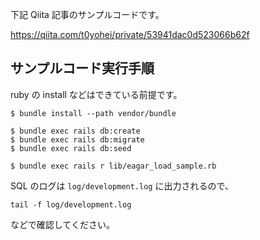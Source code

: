 下記 Qiita 記事のサンプルコードです。

https://qiita.com/t0yohei/private/53941dac0d523066b62f

## サンプルコード実行手順

ruby の install などはできている前提です。

```shell
$ bundle install --path vendor/bundle

$ bundle exec rails db:create
$ bundle exec rails db:migrate
$ bundle exec rails db:seed

$ bundle exec rails r lib/eagar_load_sample.rb
```

SQL のログは `log/development.log` に出力されるので、

```shell
tail -f log/development.log
```

などで確認してください。
